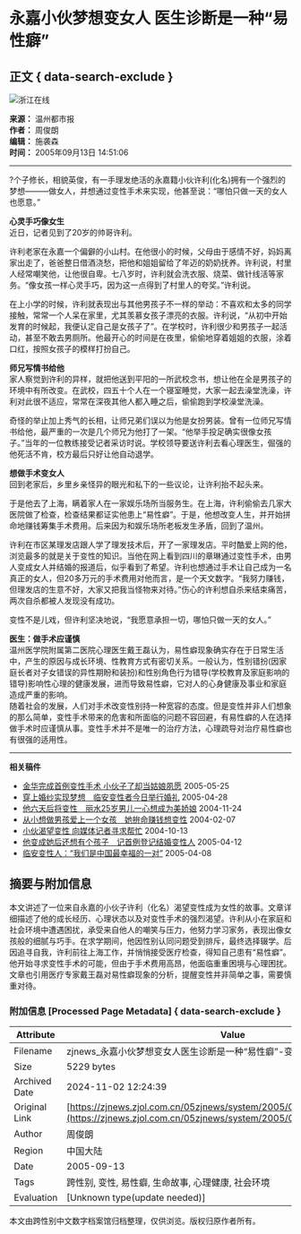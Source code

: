 # 永嘉小伙梦想变女人 医生诊断是一种“易性癖”

## 正文 { data-search-exclude }


![浙江在线](http://www.zjol.com.cn/05zjnews/images/zjnews_logo.gif)

**来源：** 温州都市报  
**作者：** 周俊朗  
**编辑：** 施袭森  
**时间：** 2005年09月13日 14:51:06  

---

?个子修长，相貌英俊，有一手理发绝活的永嘉籍小伙许利(化名)拥有一个强烈的梦想———做女人，并想通过变性手术来实现，他甚至说：“哪怕只做一天的女人也愿意。”

**心灵手巧像女生**  
近日，记者见到了20岁的帅哥许利。

许利老家在永嘉一个偏僻的小山村。在他很小的时候，父母由于感情不好，妈妈离家出走了，爸爸整日借酒浇愁，把他和姐姐留给了年迈的奶奶抚养。许利说，村里人经常嘲笑他，让他很自卑。七八岁时，许利就会洗衣服、烧菜、做针线活等家务。“像女孩一样心灵手巧，因为这一点得到了村里人的夸奖。”许利说。

在上小学的时候，许利就表现出与其他男孩子不一样的举动：不喜欢和太多的同学接触，常常一个人呆在家里，尤其羡慕女孩子漂亮的衣服。许利说，“从初中开始发育的时候起，我便认定自己是女孩子了”。在学校时，许利很少和男孩子一起活动，甚至不敢去男厕所。他最开心的时间是在夜里，偷偷地穿着姐姐的衣服，涂着口红，按照女孩子的模样打扮自己。

**师兄写情书给他**  
家人察觉到许利的异样，就把他送到平阳的一所武校念书，想让他在全是男孩子的环境中有所改变。在武校，四五十个人在一个寝室睡觉，大家一起去澡堂洗澡，许利对此很不适应，常常在深夜其他人都入睡之后，偷偷跑到学校澡堂洗澡。

奇怪的举止加上秀气的长相，让师兄弟们误以为他是女扮男装。曾有一位师兄写情书给他，最严重的一次是几个师兄为他打了一架。“他举手投足确实很像女孩子。”当年的一位教练接受记者采访时说。学校领导要送许利去看心理医生，倔强的他死活不肯，校方最后只好让他自动退学。

**想做手术变女人**  
回到老家后，乡里乡亲怪异的眼光和私下的一些议论，让许利抬不起头来。

于是他去了上海，瞒着家人在一家娱乐场所当服务生。在上海，许利偷偷去几家大医院做了检查，检查结果都证实他患上“易性癖”。于是，他想改变人生，并开始拼命地赚钱筹集手术费用。后来因为和娱乐场所老板发生矛盾，回到了温州。

许利在市区某理发店跟人学了理发技术后，开了一家理发店。平时酷爱上网的他，浏览最多的就是关于变性的知识。当他在网上看到四川的章琳通过变性手术，由男人变成女人并结婚的报道后，似乎看到了希望。许利也想通过手术让自己成为一名真正的女人，但20多万元的手术费用对他而言，是一个天文数字。“我努力赚钱，但理发店的生意不好，大家又把我当怪物来对待。”伤心的许利想自杀来结束痛苦，两次自杀都被人发现没有成功。

变性不是儿戏，但许利坚决地说，“我愿意承担一切，哪怕只做一天的女人。”

**医生：做手术应谨慎**  
温州医学院附属第二医院心理医生戴王磊认为，易性癖现象确实存在于日常生活中，产生的原因与成长环境、性教育方式有密切关系。一般认为，性别错扮(因家庭长者对子女错误的异性期盼和装扮)和性别角色行为错导(学校教育及家庭影响的错导)影响性心理的健康发展，进而导致易性癖，它对人的心身健康及事业和家庭造成严重的影响。  
随着社会的发展，人们对手术改变性别持一种宽容的态度。但是变性并非人们想象的那么简单，变性手术带来的危害和所面临的问题不容回避，有易性癖的人在选择做手术时应谨慎从事。变性手术并不是唯一的治疗方法，心理疏导对治疗易性癖也有很强的适用性。

---

**相关稿件**

- [金华完成首例变性手术 小伙子了却当姑娘夙愿](http://zjnews.zjol.com.cn/05zjnews/system/2005/05/25/006119065.shtml) 2005-05-25
- [穿上婚纱实现梦想　临安变性者今日举行婚礼](http://zjnews.zjol.com.cn/05zjnews/system/2005/04/28/006101669.shtml) 2005-04-28
- [他六天后将变性　丽水25岁男儿一心想成为美娇娘](http://zjnews.zjol.com.cn/05zjnews/system/2004/11/24/003937818.shtml) 2004-11-24
- [从小想做男孩爱上一个女孩　她拚命赚钱想变性](http://zjnews.zjol.com.cn/05zjnews/system/2004/02/07/002382088.shtml) 2004-02-07
- [小伙渴望变性 向媒体记者寻求帮忙](http://zjnews.zjol.com.cn/05zjnews/system/2004/10/13/003454313.shtml) 2004-10-13
- [他变成她后还想有个孩子　记首例登记结婚变性人](http://zjnews.zjol.com.cn/05zjnews/system/2005/04/12/006090031.shtml) 2005-04-12
- [临安变性人：“我们是中国最幸福的一对”](http://zjnews.zjol.com.cn/05zjnews/system/2005/04/08/006088495.shtml) 2005-04-08

## 摘要与附加信息

<!-- tcd_abstract -->
本文讲述了一位来自永嘉的小伙子许利（化名）渴望变性成为女性的故事。文章详细描述了他的成长经历、心理状态以及对变性手术的强烈渴望。许利从小在家庭和社会环境中遭遇困扰，承受来自他人的嘲笑与压力，他努力学习家务，表现出像女孩般的细腻与巧手。在求学期间，他因性别认同问题受到排斥，最终选择辍学。后因追寻自我，许利前往上海工作，并悄悄接受医疗检查，得知自己患有“易性癖”。他开始寻求变性手术的可能，但由于手术费用高昂，他面临重重困境与心理困扰。文章也引用医疗专家戴王磊对易性癖现象的分析，提醒变性并非简单之事，需要慎重对待。
<!-- tcd_abstract_end -->

### 附加信息 [Processed Page Metadata] { data-search-exclude }

| Attribute       | Value                                  |
|-----------------|----------------------------------------|
| Filename        | zjnews_永嘉小伙梦想变女人医生诊断是一种“易性癖”-变性_-_浙江新闻.md                             |
| Size            | 5229 bytes                           |
| Archived Date   | 2024-11-02 12:24:39                             |
| Original Link   | [https://zjnews.zjol.com.cn/05zjnews/system/2005/09/13/006302123.shtml](https://zjnews.zjol.com.cn/05zjnews/system/2005/09/13/006302123.shtml)                       |
| Author          | 周俊朗                               |
| Region          | 中国大陆                               |
| Date            | 2005-09-13                                 |
| Tags            | 跨性别, 变性, 易性癖, 生命故事, 心理健康, 社会环境                                 |
| Evaluation            | [Unknown type(update needed)]                                 |
<!-- tcd_table_end -->

本文由跨性别中文数字档案馆归档整理，仅供浏览。版权归原作者所有。
